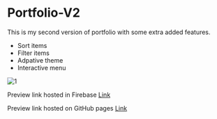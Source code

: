# Portfolio-V2

This is my second version of portfolio with some extra added features.
- Sort items
- Filter items
- Adpative theme
- Interactive menu

![1](https://github.com/user-attachments/assets/4e4c43a5-0c91-4a31-b57e-83b3f66b73e2)

Preview link hosted in Firebase [Link](https://dhanushckme.web.app/)

Preview link hosted on GitHub pages [Link](https://dhanush-ck.github.io/Portfolio-V2/public/)
